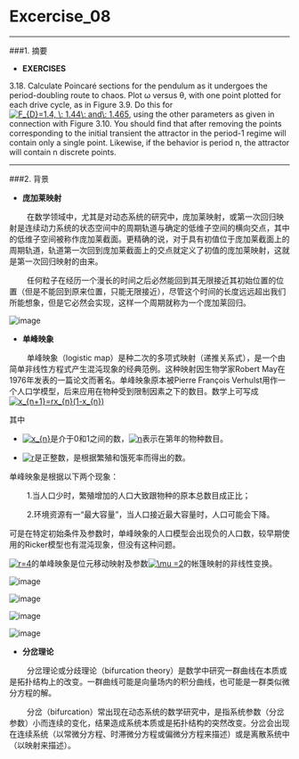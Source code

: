 ﻿# Excercise_08


---
###1. 摘要
* **EXERCISES**

3.18. Calculate Poincaré sections for the pendulum as it undergoes the period-doubling route to chaos. Plot ω versus θ, with one point plotted for each drive cycle, as in Figure 3.9. Do this for <a href="http://www.codecogs.com/eqnedit.php?latex=F_{D}=1.4,&space;\:&space;1.44\:&space;and\:&space;1.465" target="_blank"><img src="http://latex.codecogs.com/gif.latex?F_{D}=1.4,&space;\:&space;1.44\:&space;and\:&space;1.465" title="F_{D}=1.4, \: 1.44\: and\: 1.465" /></a>, using the other parameters as given in connection with Figure 3.10. You should find that after removing the points corresponding to the initial transient the attractor in the period-1 regime will contain only a single point. Likewise, if the behavior is period n, the attractor will contain n discrete points.


---
###2. 背景
* **庞加莱映射**

&nbsp;&nbsp;&nbsp;&nbsp;&nbsp;&nbsp;&nbsp;&nbsp;在数学领域中，尤其是对动态系统的研究中，庞加莱映射，或第一次回归映射是连续动力系统的状态空间中的周期轨道与确定的低维子空间的横向交点，其中的低维子空间被称作庞加莱截面。更精确的说，对于具有初值位于庞加莱截面上的周期轨道，轨道第一次回到庞加莱截面上的交点就定义了初值的庞加莱映射，这就是第一次回归映射的由来。

&nbsp;&nbsp;&nbsp;&nbsp;&nbsp;&nbsp;&nbsp;&nbsp;任何粒子在经历一个漫长的时间之后必然能回到其无限接近其初始位置的位置（但是不能回到原来位置，只能无限接近），尽管这个时间的长度远远超出我们所能想象，但是它必然会实现，这样一个周期就称为一个庞加莱回归。

![image](https://upload.wikimedia.org/wikipedia/commons/thumb/8/84/Poincare_map.svg/771px-Poincare_map.svg.png)

* **单峰映象**

&nbsp;&nbsp;&nbsp;&nbsp;&nbsp;&nbsp;&nbsp;&nbsp;单峰映象（logistic map）是种二次的多项式映射（递推关系式），是一个由简单非线性方程式产生混沌现象的经典范例。这种映射因生物学家Robert May在1976年发表的一篇论文而著名。单峰映象原本被Pierre François Verhulst用作一个人口学模型，后来应用在物种受到限制因素之下的数目。数学上可写成<a href="http://www.codecogs.com/eqnedit.php?latex=x_{n&plus;1}=rx_{n}(1-x_{n})" target="_blank"><img src="http://latex.codecogs.com/gif.latex?x_{n&plus;1}=rx_{n}(1-x_{n})" title="x_{n+1}=rx_{n}(1-x_{n})" /></a>

其中

* <a href="http://www.codecogs.com/eqnedit.php?latex=x_{n}" target="_blank"><img src="http://latex.codecogs.com/gif.latex?x_{n}" title="x_{n}" /></a>是介于0和1之间的数，<a href="http://www.codecogs.com/eqnedit.php?latex=n" target="_blank"><img src="http://latex.codecogs.com/gif.latex?n" title="n" /></a>表示在第年的物种数目。

* <a href="http://www.codecogs.com/eqnedit.php?latex=r" target="_blank"><img src="http://latex.codecogs.com/gif.latex?r" title="r" /></a>是正整数，是根据繁殖和饿死率而得出的数。

单峰映象是根据以下两个现象：

&nbsp;&nbsp;&nbsp;&nbsp;&nbsp;&nbsp;&nbsp;&nbsp;1.当人口少时，繁殖增加的人口大致跟物种的原本总数目成正比；

&nbsp;&nbsp;&nbsp;&nbsp;&nbsp;&nbsp;&nbsp;&nbsp;2.环境资源有一“最大容量”，当人口接近最大容量时，人口可能会下降。

可是在特定初始条件及参数时，单峰映象的人口模型会出现负的人口数，较早期使用的Ricker模型也有混沌现象，但没有这种问题。

<a href="http://www.codecogs.com/eqnedit.php?latex=r=4" target="_blank"><img src="http://latex.codecogs.com/gif.latex?r=4" title="r=4" /></a>的单峰映象是位元移动映射及参数<a href="http://www.codecogs.com/eqnedit.php?latex=\mu&space;=2" target="_blank"><img src="http://latex.codecogs.com/gif.latex?\mu&space;=2" title="\mu =2" /></a>的帐篷映射的非线性变换。

![image](https://github.com/ACGNnsj/compuational_physics_N2014301020001/blob/master/Excercise_08/Logistic%20map.gif?raw=true)

![image](https://upload.wikimedia.org/wikipedia/commons/e/ed/LogisticCobwebChaos.gif)

![image](https://upload.wikimedia.org/wikipedia/commons/2/2f/Logistic_map.png)

![image](https://upload.wikimedia.org/wikipedia/commons/7/7d/LogisticMap_BifurcationDiagram.png)

* **分岔理论**

&nbsp;&nbsp;&nbsp;&nbsp;&nbsp;&nbsp;&nbsp;&nbsp;分岔理论或分歧理论（bifurcation theory）是数学中研究一群曲线在本质或是拓扑结构上的改变。一群曲线可能是向量场内的积分曲线，也可能是一群类似微分方程的解。

&nbsp;&nbsp;&nbsp;&nbsp;&nbsp;&nbsp;&nbsp;&nbsp;分岔（bifurcation）常出现在动态系统的数学研究中，是指系统参数（分岔参数）小而连续的变化，结果造成系统本质或是拓扑结构的突然改变。分岔会出现在连续系统（以常微分方程、时滞微分方程或偏微分方程来描述）或是离散系统中 （以映射来描述）。

